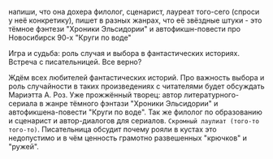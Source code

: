 напиши, что она дохера филолог, сценарист, лауреат того-сего (спроси у неё конкретику), пишет в разных жанрах, что её звёздные штуки - это тёмное фэнтези "Хроники Эльсидории" и автофикшн-повести про Новосибирск 90-х "Круги по воде"

Игра и судьба: роль случая и выбора в фантастических историях. Встреча с писательницей. Все верно?

Ждём всех любителей фантастических историй. Про важность выбора и роль случайности в таких произведениях с читателями будет обсуждать Мариэтта А. Роз. Уже прожжённый творец: автор литературного-сериала в жанре тёмного фэнтази "Хроники Эльсидории" и автофикшена-повести "Круги по воде". Так же филолог по образованию и сценарист и автор-диалогов для сериалов. 
`Скромный лаулиат (того-то того-то)`. Писательница обсудит почему рояли в кустах это недопустимо и в чём ценность грамотно развешенных "крючков" и "ружей".
